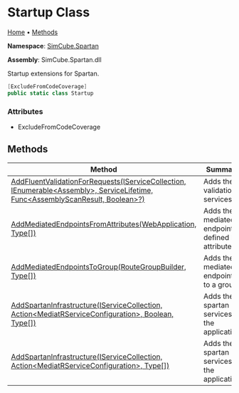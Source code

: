 # Startup Class

[Home](../../README.md) &#x2022; [Methods](#methods)

**Namespace**: [SimCube.Spartan](../README.md)

**Assembly**: SimCube\.Spartan\.dll

  
Startup extensions for Spartan\.

```csharp
[ExcludeFromCodeCoverage]
public static class Startup
```

### Attributes

* ExcludeFromCodeCoverage

## Methods

| Method | Summary |
| ------ | ------- |
| [AddFluentValidationForRequests(IServiceCollection, IEnumerable\<Assembly\>, ServiceLifetime, Func\<AssemblyScanResult, Boolean\>?)](AddFluentValidationForRequests/README.md) | Adds the validation services\. |
| [AddMediatedEndpointsFromAttributes(WebApplication, Type\[\])](AddMediatedEndpointsFromAttributes/README.md) | Adds the mediated endpoints defined by attributes\. |
| [AddMediatedEndpointsToGroup(RouteGroupBuilder, Type\[\])](AddMediatedEndpointsToGroup/README.md) | Adds the mediated endpoints to a group\. |
| [AddSpartanInfrastructure(IServiceCollection, Action\<MediatRServiceConfiguration\>, Boolean, Type\[\])](AddSpartanInfrastructure/README.md#3982198342) | Adds the spartan services to the application\. |
| [AddSpartanInfrastructure(IServiceCollection, Action\<MediatRServiceConfiguration\>, Type\[\])](AddSpartanInfrastructure/README.md#3657889565) | Adds the spartan services to the application\. |

